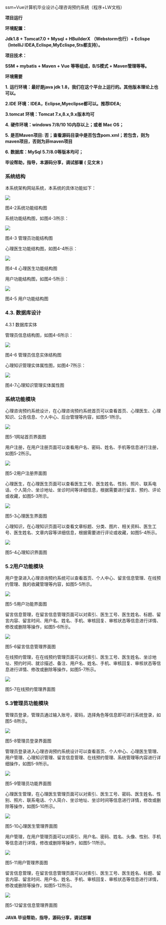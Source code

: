 ssm+Vue计算机毕业设计心理咨询预约系统（程序+LW文档）

**项目运行**

**环境配置：**

**Jdk1.8 + Tomcat7.0 + Mysql + HBuilderX** **（Webstorm也行）+ Eclispe（IntelliJ
IDEA,Eclispe,MyEclispe,Sts都支持）。**

**项目技术：**

**SSM + mybatis + Maven + Vue** **等等组成，B/S模式 + Maven管理等等。**

**环境需要**

**1.** **运行环境：最好是java jdk 1.8，我们在这个平台上运行的。其他版本理论上也可以。**

**2.IDE** **环境：IDEA，Eclipse,Myeclipse都可以。推荐IDEA;**

**3.tomcat** **环境：Tomcat 7.x,8.x,9.x版本均可**

**4.** **硬件环境：windows 7/8/10 1G内存以上；或者 Mac OS；**

**5.** **是否Maven项目: 否；查看源码目录中是否包含pom.xml；若包含，则为maven项目，否则为非maven项目**

**6.** **数据库：MySql 5.7/8.0等版本均可；**

**毕设帮助，指导，本源码分享，调试部署** **(** **见文末** **)**

### 系统结构

本系统架构网站系统，本系统的具体功能如下：

![](./res/c40b474da91b42d49c299da0dd580b83.png)

图4-2系统功能结构图

系统功能结构图，如图4-3所示：

![](./res/e70ea201dddd4cb8bc979df66fc52e2d.png)

图4-3 管理员功能结构图

心理医生功能结构图，如图4-4所示：

![](./res/cb9f37a5cf214720bee1c480b9f327eb.png)

图4-4 心理医生功能结构图

用户功能结构图，如图4-5所示：

![](./res/7c361632b248439fa35c5a93a014e3e5.png)

图4-5 用户功能结构图

### 4.3. 数据库设计

4.3.1 数据库实体

管理员信息结构图，如图4-6所示：

![](./res/8161618a451143cfba96a6137f812005.png)

图4-6 管理员信息实体结构图

心理知识管理实体属性图，如图4-7所示：

![](./res/e0413aaa57db4820995fd717aba7c15b.png)

图4-7心理知识管理实体属性图

### 系统功能模块

心理咨询预约系统设计，在心理咨询预约系统首页可以查看首页、心理医生、心理知识、公告信息、个人中心、后台管理等内容，如图5-1所示。

![](./res/c58e3362a6b24528a18aec1eef9d6da1.png)

图5-1网站首页界面图

用户注册，在用户注册页面可以查看用户名、密码、姓名、手机等信息进行注册，如图5-2所示。

![](./res/6453f9fc5ba8488b9ff9ca6e390ff445.png)

图5-2用户注册界面图

心理医生，在心理医生页面可以查看医生工号、医生姓名、性别、照片、联系电话、个人简介、坐诊地址、坐诊时间等详细信息，根据需要进行留言、预约、评论或收藏，如图5-3所示。

![](./res/299f15a409c74ee3b3f7fa693eecf442.png)

图5-3心理医生界面图

心理知识，在心理知识页面可以查看文章标题、分类、图片、相关资料、医生工号、医生姓名、文章内容等详细信息，根据需要进行评论或收藏，如图5-4所示。

![](./res/135511018ceb4c84bacc4af4477e1308.png)

图5-4心理知识界面图

### 5.2用户功能模块

用户登录进入心理咨询预约系统可以查看首页、个人中心、留言信息管理、在线预约管理、我的收藏管理等内容，如图5-5所示。

![](./res/7c0e03c139454d9f9cac83637cd7388a.png)

图5-5用户功能界面图

留言信息管理，在留言信息管理页面可以对索引、医生工号、医生姓名、标题、留言内容、留言时间、用户名、姓名、手机、审核回复、审核状态等信息进行详情、修改或删除等操作，如图5-6所示。

![](./res/3dd47e9bb36940c092f0bf719dad28f2.png)

图5-6留言信息管理界面图

在线预约管理，在在线预约管理页面可以对索引、医生工号、医生姓名、坐诊地址、预约时间、就诊描述、备注、用户名、姓名、手机、审核回复、审核状态等信息进行详情、修改或删除等操作，如图5-7所示。

![](./res/58ad78cbfec7407db99ef529998f2d85.png)

图5-7在线预约管理界面图

### 5.3管理员功能模块

管理员登录，管理员通过输入账号，密码，选择角色等信息即可进行系统登录，如图5-8所示。

![](./res/ffe8477d69a54070851f15fa52d55017.png)

图5-8管理员登录界面图

管理员登录进入心理咨询预约系统设计可以查看首页、个人中心、心理医生管理、用户管理、心理知识管理、留言信息管理、在线预约管理、系统管理等内容进行详细操作，如图5-9所示。

![](./res/99f3049fe725477e8b325ce1b37ecd59.png)

图5-9管理员功能界面图

心理医生管理，在心理医生管理页面可以对索引、医生工号、密码、医生姓名、性别、照片、联系电话、个人简介、坐诊地址、坐诊时间等信息进行详情，修改或删除等操作，如图5-10所示。

![](./res/c6cfea0c80474b58ac78296c4a479f24.png)

图5-10心理医生管理界面图

用户管理，在用户管理页面可以对索引、用户名、密码、姓名、头像、性别、手机等信息进行详情，修改或删除等操作，如图5-11所示。

![](./res/4f906b25cedc43c78df823c9309d364a.png)

图5-11用户管理界面图

留言信息管理，在留言信息管理页面可以对索引、医生工号、医生姓名、标题、留言内容、留言时间、用户名、姓名、手机、审核回复、审核状态等信息进行详情，修改或删除等操作，如图5-12所示。

![](./res/20b798b18aec44bcae83abe9e3dec61e.png)

图5-12留言信息管理界面图

#### **JAVA** **毕设帮助，指导，源码分享，调试部署**

